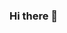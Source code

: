 ### Hi there 👋

<!--
**FireboltAA/FireboltAA** is a ✨ _special_ ✨ repository because its `README.md` (this file) appears on your GitHub profile.

Here are some ideas to get you started:

- 🔭 I’m currently working on making a tag generator tool for minecraft datapacks.
- 🌱 I’m currently learning basic web development and python
- 📫 How to reach me: FireboltAA#9999 on discord
-->
